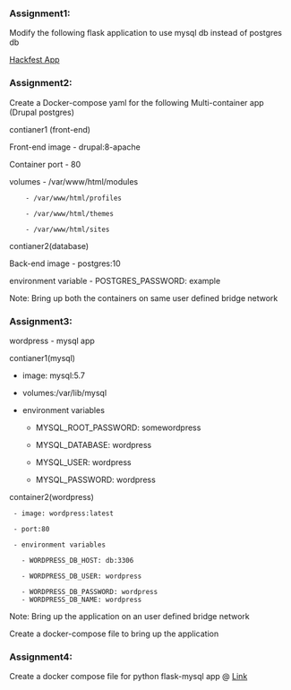 ### Assignment1: 
Modify the following flask application to use mysql db instead of postgres db
 
 [Hackfest App](https://github.com/rathneesh/hackfest)
 
### Assignment2:

Create a Docker-compose yaml for the following Multi-container app (Drupal postgres)

contianer1 (front-end)


Front-end image - drupal:8-apache

Container port - 80

volumes 
        - /var/www/html/modules

        - /var/www/html/profiles
        
        - /var/www/html/themes
        
        - /var/www/html/sites

contianer2(database)

Back-end image - postgres:10

environment variable -  POSTGRES_PASSWORD: example


Note: Bring up both the containers on same user defined bridge network

### Assignment3:

wordpress - mysql app

contianer1(mysql)

 -  image: mysql:5.7
   
 -  volumes:/var/lib/mysql
   
 -  environment variables
   
      - MYSQL_ROOT_PASSWORD: somewordpress
       
      - MYSQL_DATABASE: wordpress
       
      - MYSQL_USER: wordpress
       
      - MYSQL_PASSWORD: wordpress


container2(wordpress)

     - image: wordpress:latest
     
     - port:80
     
     - environment variables
     
       - WORDPRESS_DB_HOST: db:3306
       
       - WORDPRESS_DB_USER: wordpress
       
       - WORDPRESS_DB_PASSWORD: wordpress
       - WORDPRESS_DB_NAME: wordpress

Note: Bring up the application on an user defined bridge network

Create a docker-compose file to bring up the application

### Assignment4:
Create a docker compose file for python flask-mysql app  @ [Link](https://github.com/rathneesh/uvce-assignment)

